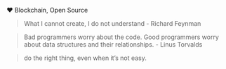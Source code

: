 :heart: Blockchain, Open Source
> What I cannot create, I do not understand - Richard Feynman

> Bad programmers worry about the code. Good programmers worry about data structures and their relationships. - Linus Torvalds

> do the right thing, even when it’s not easy.
